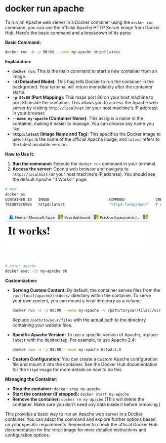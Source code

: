 # docker run apache

To run an Apache web server in a Docker container using the `docker run` command, you can use the official Apache HTTP Server image from Docker Hub. Here's the basic command and a breakdown of its parts:

**Basic Command:**

```bash
docker run -d -p 80:80 --name my-apache httpd:latest
```

**Explanation:**

* **`docker run`**: This is the main command to start a new container from an image.
* **`-d` (Detached Mode)**: This flag tells Docker to run the container in the background. Your terminal will return immediately after the container starts.
* **`-p 80:80` (Port Mapping)**: This maps port 80 on your host machine to port 80 inside the container. This allows you to access the Apache web server by visiting `http://localhost` (or your host machine's IP address) in your browser.
* **`--name my-apache` (Container Name)**:  This assigns a name to the container, making it easier to manage. You can choose any name you like.
* **`httpd:latest` (Image Name and Tag)**: This specifies the Docker image to use. `httpd` is the name of the official Apache image, and `latest` refers to the latest available version.

**How to Use It:**

1. **Run the command:** Execute the `docker run` command in your terminal.
2. **Access the server:** Open a web browser and navigate to `http://localhost` (or your host machine's IP address). You should see the default Apache "It Works!" page.

```bash
# msd
docker ps
CONTAINER ID   IMAGE                           COMMAND              CREATED         STATUS             PORTS                                                                                            NAMES
f61087976986   httpd:latest                    "httpd-foreground"   7 seconds ago   Up 6 seconds       0.0.0.0:80->80/tcp, :::80->80/tcp                                                                my-apache
```


![It works apache ](https://github.com/spawnmarvel/learning-docker/blob/main/prod-ish/apache/apacher/z_img_apache_works.jpg)

```bash

# enter apache
docker exec -it my-apache sh

```

**Customization:**

* **Serving Custom Content:** By default, the container serves files from the `/usr/local/apache2/htdocs/` directory within the container. To serve your own content, you can mount a local directory as a volume:

   ```bash
   docker run -d -p 80:80 --name my-apache -v /path/to/your/files:/usr/local/apache2/htdocs/ httpd:latest
   ```

   Replace `/path/to/your/files` with the actual path to the directory containing your website files.

* **Specific Apache Version:** To use a specific version of Apache, replace `latest` with the desired tag. For example, to use Apache 2.4:

   ```bash
   docker run -d -p 80:80 --name my-apache httpd:2.4
   ```

* **Custom Configuration:** You can create a custom Apache configuration file and mount it into the container. See the Docker Hub documentation for the `httpd` image for more details on how to do this.

**Managing the Container:**

* **Stop the container:** `docker stop my-apache`
* **Start the container (if stopped):** `docker start my-apache`
* **Remove the container:** `docker rm my-apache` (This will delete the container. Make sure you don't need any data inside it before removing.)

This provides a basic way to run an Apache web server in a Docker container. You can adapt the command and explore further options based on your specific requirements. Remember to check the official Docker Hub documentation for the `httpd` image for more detailed instructions and configuration options.